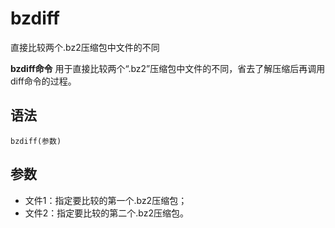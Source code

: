 bzdiff
===

直接比较两个.bz2压缩包中文件的不同


**bzdiff命令** 用于直接比较两个“.bz2”压缩包中文件的不同，省去了解压缩后再调用diff命令的过程。

##  语法

```
bzdiff(参数)
```

##  参数

*   文件1：指定要比较的第一个.bz2压缩包；
*   文件2：指定要比较的第二个.bz2压缩包。



